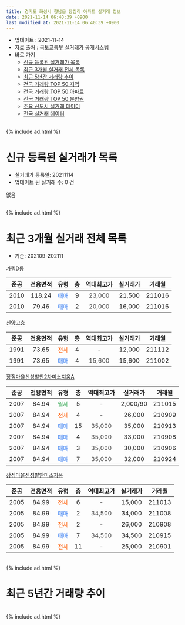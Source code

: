 ```yaml
---
title: 경기도 화성시 향남읍 장짐리 아파트 실거래 정보
date: 2021-11-14 06:40:39 +0900
last_modified_at: 2021-11-14 06:40:39 +0900
---
```


* 업데이트 : 2021-11-14
* 자료 출처 : [국토교통부 실거래가 공개시스템](http://rt.molit.go.kr)
* 바로 가기
    * [신규 등록된 실거래가 목록](#신규-등록된-실거래가-목록)
    * [최근 3개월 실거래 전체 목록](#최근-3개월-실거래-전체-목록)
    * [최근 5년간 거래량 추이](#최근-5년간-거래량-추이)
    * [전국 거래량 TOP 50 지역](https://inasie.github.io/apt-trade-info/최근-3개월-전국에서-가장-거래가-많이-발생한-지역)
    * [전국 거래량 TOP 50 아파트](https://inasie.github.io/apt-trade-info/최근-3개월-전국에서-가장-거래가-많이-발생한-아파트)
    * [전국 거래량 TOP 50 분양권](https://inasie.github.io/apt-trade-info/최근-3개월-전국에서-가장-거래가-많이-발생한-분양권)
    * [주요 신도시 실거래 데이터](https://inasie.github.io/apt-trade-info/주요-신도시)
    * [전국 실거래 데이터](https://inasie.github.io/apt-trade-info/전국)
<br>
{% include ad.html %}
<br>

# 신규 등록된 실거래가 목록
* 실거래가 등록일: 20211114
* 업데이트 된 실거래 수: 0 건

없음

<br>
{% include ad.html %}
<br>

# 최근 3개월 실거래 전체 목록
* 기준: 202109-202111


[가림D동](https://search.naver.com/search.naver?query=%EA%B2%BD%EA%B8%B0%EB%8F%84+%ED%99%94%EC%84%B1%EC%8B%9C+%ED%96%A5%EB%82%A8%EC%9D%8D+%EC%9E%A5%EC%A7%90%EB%A6%AC+%EA%B0%80%EB%A6%BCD%EB%8F%99)

|준공|전용면적|유형|층|역대최고가|실거래가|거래월|
|:---:|:---:|:---:|:---:|:---:|:---:|:---:|
|2010|118.24|<span style="color:#4285f3">매매</span>|9|<span style="color:#444444">23,000</span>|21,500|211016|
|2010|79.46|<span style="color:#4285f3">매매</span>|2|<span style="color:#444444">20,000</span>|16,000|211016|

[신양고층](https://search.naver.com/search.naver?query=%EA%B2%BD%EA%B8%B0%EB%8F%84+%ED%99%94%EC%84%B1%EC%8B%9C+%ED%96%A5%EB%82%A8%EC%9D%8D+%EC%9E%A5%EC%A7%90%EB%A6%AC+%EC%8B%A0%EC%96%91%EA%B3%A0%EC%B8%B5)

|준공|전용면적|유형|층|역대최고가|실거래가|거래월|
|:---:|:---:|:---:|:---:|:---:|:---:|:---:|
|1991|73.65|<span style="color:#ff5a00">전세</span>|4|<span style="color:#444444">-</span>|12,000|211112|
|1991|73.65|<span style="color:#4285f3">매매</span>|4|<span style="color:#444444">15,600</span>|15,600|211002|

[장짐마을신성발안2차미소지움A](https://search.naver.com/search.naver?query=%EA%B2%BD%EA%B8%B0%EB%8F%84+%ED%99%94%EC%84%B1%EC%8B%9C+%ED%96%A5%EB%82%A8%EC%9D%8D+%EC%9E%A5%EC%A7%90%EB%A6%AC+%EC%9E%A5%EC%A7%90%EB%A7%88%EC%9D%84%EC%8B%A0%EC%84%B1%EB%B0%9C%EC%95%882%EC%B0%A8%EB%AF%B8%EC%86%8C%EC%A7%80%EC%9B%80A)

|준공|전용면적|유형|층|역대최고가|실거래가|거래월|
|:---:|:---:|:---:|:---:|:---:|:---:|:---:|
|2007|84.94|<span style="color:#34a853">월세</span>|5|<span style="color:#444444">-</span>|2,000/90|211015|
|2007|84.94|<span style="color:#ff5a00">전세</span>|4|<span style="color:#444444">-</span>|26,000|210909|
|2007|84.94|<span style="color:#4285f3">매매</span>|15|<span style="color:#444444">35,000</span>|35,000|210913|
|2007|84.94|<span style="color:#4285f3">매매</span>|4|<span style="color:#444444">35,000</span>|33,000|210908|
|2007|84.94|<span style="color:#4285f3">매매</span>|3|<span style="color:#444444">35,000</span>|30,000|210906|
|2007|84.94|<span style="color:#4285f3">매매</span>|7|<span style="color:#444444">35,000</span>|32,000|210924|

[장짐마을신성발안미소지움](https://search.naver.com/search.naver?query=%EA%B2%BD%EA%B8%B0%EB%8F%84+%ED%99%94%EC%84%B1%EC%8B%9C+%ED%96%A5%EB%82%A8%EC%9D%8D+%EC%9E%A5%EC%A7%90%EB%A6%AC+%EC%9E%A5%EC%A7%90%EB%A7%88%EC%9D%84%EC%8B%A0%EC%84%B1%EB%B0%9C%EC%95%88%EB%AF%B8%EC%86%8C%EC%A7%80%EC%9B%80)

|준공|전용면적|유형|층|역대최고가|실거래가|거래월|
|:---:|:---:|:---:|:---:|:---:|:---:|:---:|
|2005|84.99|<span style="color:#ff5a00">전세</span>|6|<span style="color:#444444">-</span>|15,000|211013|
|2005|84.99|<span style="color:#4285f3">매매</span>|2|<span style="color:#444444">34,500</span>|34,000|211008|
|2005|84.99|<span style="color:#ff5a00">전세</span>|2|<span style="color:#444444">-</span>|26,000|210908|
|2005|84.99|<span style="color:#4285f3">매매</span>|7|<span style="color:#444444">34,500</span>|34,500|210915|
|2005|84.99|<span style="color:#ff5a00">전세</span>|11|<span style="color:#444444">-</span>|25,000|210901|


<br>
{% include ad.html %}
<br>

# 최근 5년간 거래량 추이


<div style="width:100%;">
    <canvas id="deal_progress" height="200"></canvas>
</div>

<script>
new Chart(document.getElementById("deal_progress"), {
    type: 'line',
    data: {
        labels: ['201611','201612','201701','201702','201703','201704','201705','201706','201707','201708','201709','201710','201711','201712','201801','201802','201803','201804','201805','201806','201807','201808','201809','201810','201811','201812','201901','201902','201903','201904','201905','201906','201907','201908','201909','201910','201911','201912','202001','202002','202003','202004','202005','202006','202007','202008','202009','202010','202011','202012','202101','202102','202103','202104','202105','202106','202107','202108','202109','202110','202111'],
        datasets: [{
            label: '매매',
            pointRadius: 1,
            data: [4, 5, 5, 3, 5, 5, 6, 11, 7, 6, 8, 9, 5, 2, 5, 7, 8, 5, 5, 0, 3, 4, 4, 6, 8, 2, 2, 6, 0, 2, 3, 3, 8, 2, 3, 3, 4, 1, 1, 3, 2, 3, 7, 4, 3, 8, 2, 10, 7, 7, 11, 10, 14, 22, 9, 10, 5, 1, 5, 4, 0],
            borderColor: "rgba(255, 201, 14, 1)",
            backgroundColor: "rgba(255, 201, 14, 0.5)",
            fill: false,
            lineTension: 0
        },{
            label: '전월세',
            pointRadius: 1,
            data: [6, 6, 1, 0, 2, 3, 2, 1, 2, 2, 4, 1, 6, 1, 3, 3, 2, 4, 4, 5, 4, 5, 3, 1, 2, 3, 3, 0, 1, 1, 2, 4, 3, 3, 2, 4, 0, 2, 1, 4, 3, 1, 6, 2, 6, 3, 2, 1, 6, 5, 1, 5, 4, 8, 1, 4, 2, 4, 3, 2, 1],
            borderColor: "rgba(0, 141, 185, 1)",
            backgroundColor: "rgba(0, 141, 185, 0.5)",
            fill: false,
            lineTension: 0
        }
        ]
    },
    options: {
        responsive: true,
        title: {
            display: false
        },
        tooltips: {
            mode: 'index',
            intersect: false
        },
        hover: {
            mode: 'nearest',
            intersect: true
        },
        scales: {
            xAxes: [{
                display: true,
                scaleLabel: {
                    display: true,
                    labelString: '년/월'
                }
            }],
            yAxes: [{
                display: true,
                ticks: {
                    suggestedMin: 0,
                },
                scaleLabel: {
                    display: true,
                    labelString: '실거래 수'
                }
            }]
        }
    }
});

</script>


<br>
{% include ad.html %}
<br>

